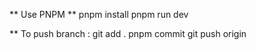  ** Use PNPM **
 pnpm install
 pnpm run dev
 

** To push branch :
git add .
pnpm commit
git push origin <branch>
